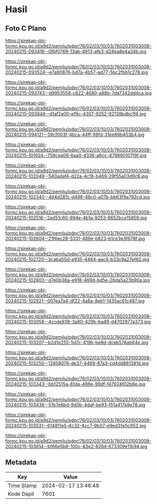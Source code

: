 # Hasil

## Foto C Plano

https://sirekap-obj-formc.kpu.go.id/a9d2/pemilu/pdpr/76/02/03/10/03/7602031003008-20240215-093416--0fbf0769-13ab-4913-afe3-d24ea8e4a34b.jpg

https://sirekap-obj-formc.kpu.go.id/a9d2/pemilu/pdpr/76/02/03/10/03/7602031003008-20240215-093524--e7a90876-bd7a-4b57-ad77-5bc2fbb1c278.jpg

https://sirekap-obj-formc.kpu.go.id/a9d2/pemilu/pdpr/76/02/03/10/03/7602031003008-20240215-093743--d9953558-c822-4680-a88b-7da7342dd4ca.jpg

https://sirekap-obj-formc.kpu.go.id/a9d2/pemilu/pdpr/76/02/03/10/03/7602031003008-20240215-093848--d1af2a00-ef9c-4307-9252-92138bdbc1f4.jpg

https://sirekap-obj-formc.kpu.go.id/a9d2/pemilu/pdpr/76/02/03/10/03/7602031003008-20240215-094121--39cf003f-4bca-44ff-98fd-31ee69b453b4.jpg

https://sirekap-obj-formc.kpu.go.id/a9d2/pemilu/pdpr/76/02/03/10/03/7602031003008-20240215-101924--759cea08-6aa0-4336-a6cc-479880107f9f.jpg

https://sirekap-obj-formc.kpu.go.id/a9d2/pemilu/pdpr/76/02/03/10/03/7602031003008-20240215-102049--540adaf4-d22a-4c18-b469-29f55a03d9c6.jpg

https://sirekap-obj-formc.kpu.go.id/a9d2/pemilu/pdpr/76/02/03/10/03/7602031003008-20240215-102340--4d4d281c-d496-48c0-a07b-bb63f9a792cd.jpg

https://sirekap-obj-formc.kpu.go.id/a9d2/pemilu/pdpr/76/02/03/10/03/7602031003008-20240215-102516--2ad51c60-894e-4b1a-9253-6652bce15859.jpg

https://sirekap-obj-formc.kpu.go.id/a9d2/pemilu/pdpr/76/02/03/10/03/7602031003008-20240215-102604--21f6ec28-5331-486e-b823-b1ce3e3f678f.jpg

https://sirekap-obj-formc.kpu.go.id/a9d2/pemilu/pdpr/76/02/03/10/03/7602031003008-20240215-102720--3caba50d-e935-4484-aac4-b33c9a27ef62.jpg

https://sirekap-obj-formc.kpu.go.id/a9d2/pemilu/pdpr/76/02/03/10/03/7602031003008-20240215-102803--d7e0b36a-e918-469d-bd5e-26da5a23b90a.jpg

https://sirekap-obj-formc.kpu.go.id/a9d2/pemilu/pdpr/76/02/03/10/03/7602031003008-20240215-102921--007ea7a4-df22-4a8a-8eb1-1435ac61c487.jpg

https://sirekap-obj-formc.kpu.go.id/a9d2/pemilu/pdpr/76/02/03/10/03/7602031003008-20240215-103058--4ccde938-3a90-429b-ba49-d4702977a373.jpg

https://sirekap-obj-formc.kpu.go.id/a9d2/pemilu/pdpr/76/02/03/10/03/7602031003008-20240215-103207--b2d1e255-5d7c-419b-be8d-dceb576ab64e.jpg

https://sirekap-obj-formc.kpu.go.id/a9d2/pemilu/pdpr/76/02/03/10/03/7602031003008-20240215-103250--12858076-de37-4469-87a3-cd4dd861391d.jpg

https://sirekap-obj-formc.kpu.go.id/a9d2/pemilu/pdpr/76/02/03/10/03/7602031003008-20240215-103343--bb12515a-81da-486e-99df-f47924f02b8e.jpg

https://sirekap-obj-formc.kpu.go.id/a9d2/pemilu/pdpr/76/02/03/10/03/7602031003008-20240215-103436--51b7e6bd-9d0b-4daf-be93-f51a417a9e78.jpg

https://sirekap-obj-formc.kpu.go.id/a9d2/pemilu/pdpr/76/02/03/10/03/7602031003008-20240215-103531--614811e5-4c32-4cc7-9b07-e9ed31e5c952.jpg

https://sirekap-obj-formc.kpu.go.id/a9d2/pemilu/pdpr/76/02/03/10/03/7602031003008-20240215-103614--bf66e5b8-100c-43e2-826d-673309e11b94.jpg


## Metadata

| Key        | Value               |
| ---------- | ------------------- |
| Time Stamp | 2024-02-17 13:46:48 |
| Kode Dapil | 7601                |



